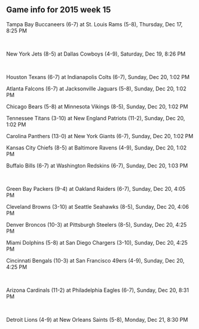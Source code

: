 ## Game info for 2015 week 15
Tampa Bay Buccaneers (6-7) at St. Louis Rams (5-8), Thursday, Dec 17, 8:25 PM


<br/>

New York Jets (8-5) at Dallas Cowboys (4-9), Saturday, Dec 19, 8:26 PM


<br/>

Houston Texans (6-7) at Indianapolis Colts (6-7), Sunday, Dec 20, 1:02 PM

Atlanta Falcons (6-7) at Jacksonville Jaguars (5-8), Sunday, Dec 20, 1:02 PM

Chicago Bears (5-8) at Minnesota Vikings (8-5), Sunday, Dec 20, 1:02 PM

Tennessee Titans (3-10) at New England Patriots (11-2), Sunday, Dec 20, 1:02 PM

Carolina Panthers (13-0) at New York Giants (6-7), Sunday, Dec 20, 1:02 PM

Kansas City Chiefs (8-5) at Baltimore Ravens (4-9), Sunday, Dec 20, 1:02 PM

Buffalo Bills (6-7) at Washington Redskins (6-7), Sunday, Dec 20, 1:03 PM


<br/>

Green Bay Packers (9-4) at Oakland Raiders (6-7), Sunday, Dec 20, 4:05 PM

Cleveland Browns (3-10) at Seattle Seahawks (8-5), Sunday, Dec 20, 4:06 PM

Denver Broncos (10-3) at Pittsburgh Steelers (8-5), Sunday, Dec 20, 4:25 PM

Miami Dolphins (5-8) at San Diego Chargers (3-10), Sunday, Dec 20, 4:25 PM

Cincinnati Bengals (10-3) at San Francisco 49ers (4-9), Sunday, Dec 20, 4:25 PM


<br/>

Arizona Cardinals (11-2) at Philadelphia Eagles (6-7), Sunday, Dec 20, 8:31 PM


<br/>

Detroit Lions (4-9) at New Orleans Saints (5-8), Monday, Dec 21, 8:30 PM

